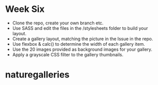 # Week Six
- Clone the repo, create your own branch etc.
- Use SASS and edit the files in the /stylesheets folder to build your layout.
- Create a gallery layout, matching the picture in the Issue in the repo.
- Use flexbox & calc() to determine the width of each gallery item.
- Use the 20 images provided as background images for your gallery.
- Apply a grayscale CSS filter to the gallery thumbnails.

# naturegalleries
